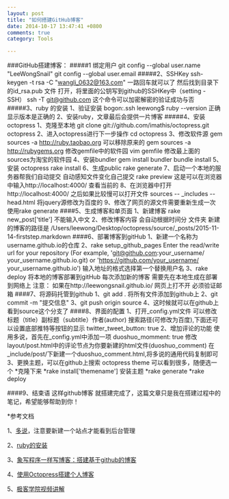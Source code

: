 ```yaml
---
layout: post
title: "如何搭建GitHub博客"
date: 2014-10-17 13:47:41 +0800
comments: true
category: Tools

---
```

###GitHub搭建博客：
#####1 绑定用户
	 git config --global user.name "LeeWongSnail"
	 git config --global user.email 
#####2、SSHKey
	ssh-keygen -t rsa -C "wangli_0632@163.com"
	一路回车就可以了 然后找到目录下的id_rsa.pub 文件 打开，将里面的公钥写到github的SSHKey中（setting -SSH）
	ssh -T git@github.com
	这个命令可以加密解密的验证成功与否
#####3、ruby 的安装
	1、验证安装 bogon:.ssh leewong$ ruby --version 正确显示版本是正确的
	2、安装ruby，文章最后会提供一片博客
#####4、安装octopress
	1、克隆至本地
	git clone git://github.com/imathis/octopress.git octopress
	2、进入octopress进行下一步操作
	cd octopress
	3、修改软件源
	gem sources -a http://ruby.taobao.org
	可以移除原来的
	gem sources -a http://rubygems.org
	修改gemfile中的软件园
	vim gemfile
	修改最上面的sources为淘宝的软件园
	4、安装bundler
	gem install bundler
	bundle install
	5、安装 octopress
	rake install
	6、生成public
	rake generate
	7、启动一个本地的服务器帮我们自动提交 自动感知文件变化自己提交
	rake preview
	这是可以在浏览器中输入http://localhost:4000/ 查看当前的
	8、在浏览器中打开http://localhost:4000/
	 之后如果比较慢可以打开文件
	sources -- _includes -- head.html 
	将jquery源修改为百度的
	<script src="//libs.baidu.com/jquery/1.9.1/	jquery.min.js"></script>
	9、修改了网页的源文件需要重新生成一次 使用rake generate
####5、生成博客和单页面
	1、新建博客
		rake new_post['title'] 不能输入中文
	2、修改博客内容 会自动根据时间分 文件夹
		新建的博客的路径是
		/Users/leewong/Desktop/octopress/source/_posts/2015-11-14-firststep.markdown
####6、部署博客到gitHub
	1、新建一个名称为username.github.io的仓库
	2、rake setup_github_pages
		Enter the read/write url for your repository
		(For example, 'git@github.com:your_username/			your_username.github.io.git)
          or 'https://github.com/your_username/			your_username.github.io')
        输入地址的格式选择第一个替换用户名
	3、rake deploy
		将本地的博客部署到gitHub
		每次添加新的博客 需要先在本地生成在部署到网络上
	注意：
		如果在http://leewongsnail.github.io/
		网页上打不开 必须验证邮箱
####7、将源码托管到github
	1、git add .  将所有文件添加到github上
	2、git commit -m "提交信息"
	3、git push origin source
	4、这时候就可以在github上看到source这个分支了
####8、界面的配置
	1、打开_config.yml文件 可以修改标题（title）副标题（subtitle）作者(author) 搜索路径(可修改为百度),下面还可以设置底部推特等按钮的显示
	twitter_tweet_button: true
	2、增加评论的功能 使用多说，首先在_config.yml中添加一项
	duoshuo_momment: true
	修改layout/post.html中的评论节点为你要新建的html文件(duoshuo_comment)
	在_include/post/下新建一个duoshuo_comment.html,将多说的通用代码复制即可
	3、更换主题，可以在github上搜索 octopress theme 可以看到很多，随便选一个
		*克隆下来
		*rake install['themename'] 安装主题
		*rake generate
		*rake deploy

####9、结束语
	这样github博客 就搭建完成了，这篇文章只是我在搭建过程中的笔记，希望能够帮助到你！


*参考文档

1、[多说](http://duoshuo.com/)，注意要新建一个站点才能看到后台管理

2、[ruby的安装](https://ruby-china.org/wiki/install_ruby_guide)

3、[象写程序一样写博客：搭建基于github的博客](http://blog.devtang.com/blog/2012/02/10/setup-blog-based-on-github/)

4、[使用Octopress搭建个人博客](http://wxgbridgeq.github.io/blog/2015/05/15/octopress-personal-blog/)

5、[极客学院视频讲解](http://www.jikexueyuan.com/course/887.html)

	
	
	
	
